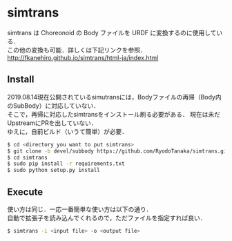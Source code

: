 # simtrans
simtrans は Choreonoid の Body ファイルを URDF に変換するのに使用している．  
この他の変換も可能．詳しくは下記リンクを参照．
http://fkanehiro.github.io/simtrans/html-ja/index.html

## Install
2019.08.14現在公開されているsimutransには，Bodyファイルの再帰（Body内のSubBody）に対応していない．  
そこで，再帰に対応したsimtransをインストール刷る必要がある．
現在は未だUpstreamにPRを出していない．  
ゆえに，自前ビルド（いうて簡単）が必要．

```bash
$ cd <directory you want to put simtrans>
$ git clone -b devel/subbody https://github.com/RyodoTanaka/simtrans.git
$ cd simtrans
$ sudo pip install -r requirements.txt
$ sudo python setup.py install
```

## Execute
使い方は同じ．一応一番簡単な使い方は以下の通り．  
自動で拡張子を読み込んでくれるので，ただファイルを指定すれば良い．
```bash
$ simtrans -i <input file> -o <output file>
```
